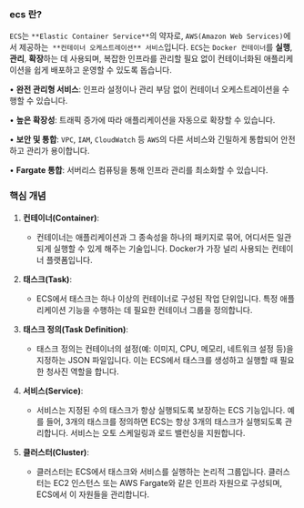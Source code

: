 ### ecs 란?

`ECS`는 `**Elastic Container Service**`의 약자로, `AWS(Amazon Web Services)`에서 제공하는` **컨테이너 오케스트레이션** 서비스`입니다. `ECS`는 `Docker 컨테이너`를 **실행**, **관리**, **확장**하는 데 사용되며, 복잡한 인프라를 관리할 필요 없이 컨테이너화된 애플리케이션을 쉽게 배포하고 운영할 수 있도록 돕습니다.

• **완전 관리형 서비스**: 인프라 설정이나 관리 부담 없이 컨테이너 오케스트레이션을 수행할 수 있습니다.

• **높은 확장성**: 트래픽 증가에 따라 애플리케이션을 자동으로 확장할 수 있습니다.

• **보안 및 통합**: `VPC`, `IAM`, `CloudWatch` 등 `AWS`의 다른 서비스와 긴밀하게 통합되어 안전하고 관리가 용이합니다.

• **Fargate 통합**: 서버리스 컴퓨팅을 통해 인프라 관리를 최소화할 수 있습니다.

### 핵심 개념

1. **컨테이너(Container)**:
   - 컨테이너는 애플리케이션과 그 종속성을 하나의 패키지로 묶어, 어디서든 일관되게 실행할 수 있게 해주는 기술입니다. Docker가 가장 널리 사용되는 컨테이너 플랫폼입니다.

2. **태스크(Task)**:
   - ECS에서 태스크는 하나 이상의 컨테이너로 구성된 작업 단위입니다. 특정 애플리케이션 기능을 수행하는 데 필요한 컨테이너 그룹을 정의합니다.

3. **태스크 정의(Task Definition)**:
   - 태스크 정의는 컨테이너의 설정(예: 이미지, CPU, 메모리, 네트워크 설정 등)을 지정하는 JSON 파일입니다. 이는 ECS에서 태스크를 생성하고 실행할 때 필요한 청사진 역할을 합니다.

4. **서비스(Service)**:
   - 서비스는 지정된 수의 태스크가 항상 실행되도록 보장하는 ECS 기능입니다. 예를 들어, 3개의 태스크를 정의하면 ECS는 항상 3개의 태스크가 실행되도록 관리합니다. 서비스는 오토 스케일링과 로드 밸런싱을 지원합니다.

5. **클러스터(Cluster)**:
   - 클러스터는 ECS에서 태스크와 서비스를 실행하는 논리적 그룹입니다. 클러스터는 EC2 인스턴스 또는 AWS Fargate와 같은 인프라 자원으로 구성되며, ECS에서 이 자원들을 관리합니다.
